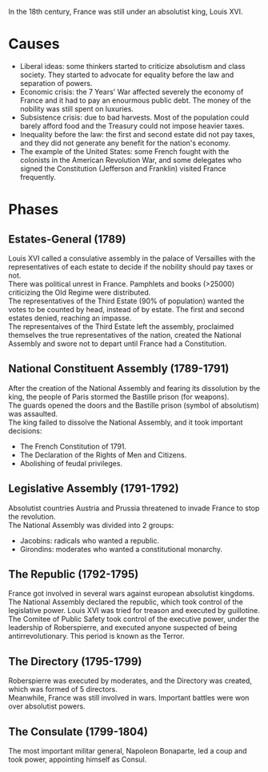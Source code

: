 In the 18th century, France was still under an absolutist king, Louis XVI.

# Causes

- Liberal ideas: some thinkers started to criticize absolutism and class society. They started to advocate for equality before the law and separation of powers.
- Economic crisis: the 7 Years' War affected severely the economy of France and it had to pay an enourmous public debt. The money of the nobility was still spent on luxuries.
- Subsistence crisis: due to bad harvests. Most of the population could barely afford food and the Treasury could not impose heavier taxes.
- Inequality before the law: the first and second estate did not pay taxes, and they did not generate any benefit for the nation's economy.
- The example of the United States: some French fought with the colonists in the American Revolution War, and some delegates who signed the Constitution (Jefferson and Franklin) visited France frequently.


# Phases

## Estates-General (1789)
Louis XVI called a consulative assembly in the palace of Versailles with the representatives of each estate to decide if the nobility should pay taxes or not.  
There was political unrest in France. Pamphlets and books (>25000) criticizing the Old Regime were distributed.  
The representatives of the Third Estate (90% of population) wanted the votes to be counted by head, instead of by estate. The first and second estates denied, reaching an impasse.  
The representaives of the Third Estate left the assembly, proclaimed themselves the true representatives of the nation, created the National Assembly and swore not to depart until France had a Constitution.

## National Constituent Assembly (1789-1791)
After the creation of the National Assembly and fearing its dissolution by the king, the people of Paris stormed the Bastille prison (for weapons).  
The guards opened the doors and the Bastille prison (symbol of absolutism) was assaulted.  
The king failed to dissolve the National Assembly, and it took important decisions:
- The French Constitution of 1791.
- The Declaration of the Rights of Men and Citizens.
- Abolishing of feudal privileges.

## Legislative Assembly (1791-1792)
Absolutist countries Austria and Prussia threatened to invade France to stop the revolution.  
The National Assembly was divided into 2 groups:
- Jacobins: radicals who wanted a republic.
- Girondins: moderates who wanted a constitutional monarchy.

## The Republic (1792-1795)
France got involved in several wars against european absolutist kingdoms.  
The National Assembly declared the republic, which took control of the legislative power. Louis XVI was tried for treason and executed by guillotine.    
The Comitee of Public Safety took control of the executive power, under the leadership of Roberspierre, and executed anyone suspected of being antirrevolutionary. This period is known as the Terror.

## The Directory (1795-1799)
Roberspierre was executed by moderates, and the Directory was created, which was formed of 5 directors.  
Meanwhile, France was still involved in wars. Important battles were won over absolutist powers.

## The Consulate (1799-1804)
The most important militar general, Napoleon Bonaparte, led a coup and took power, appointing himself as Consul.
